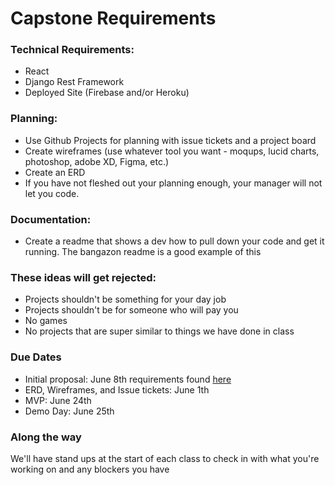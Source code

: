 # Capstone Requirements

### Technical Requirements:
- React
- Django Rest Framework
- Deployed Site (Firebase and/or Heroku)

### Planning:
- Use Github Projects for planning with issue tickets and a project board
- Create wireframes (use whatever tool you want - moqups, lucid charts, photoshop, adobe XD, Figma, etc.)
- Create an ERD
- If you have not fleshed out your planning enough, your manager will not let you code.

### Documentation:
- Create a readme that shows a dev how to pull down your code and get it running. The bangazon readme is a good example of this

### These ideas will get rejected:
- Projects shouldn't be something for your day job
- Projects shouldn't be for someone who will pay you
- No games
- No projects that are super similar to things we have done in class


### Due Dates
- Initial proposal: June 8th requirements found [here](./proposal_requirements.md)
- ERD, Wireframes, and Issue tickets: June 1th
- MVP: June 24th
- Demo Day: June 25th 

### Along the way
We'll have stand ups at the start of each class to check in with what you're working on and any blockers you have

